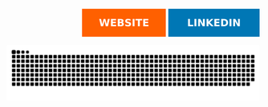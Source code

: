 <p align="right">
<a href="https://sefakozan.github.io/" target="_blank" rel="nofollow"><img src="website.svg" alt="Website"></a>
<a href="https://www.linkedin.com/in/sefa-kozan/" target="_blank" rel="nofollow"><img src="linkedin.svg" alt="LinkedIn"></a>
</p>

![Snake animation](github-contribution-grid-snake.svg)